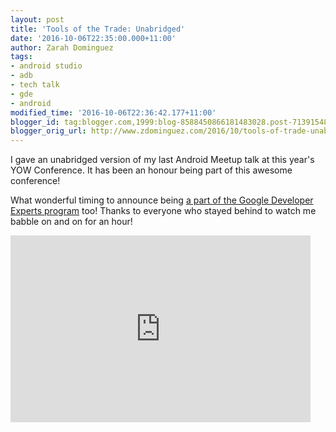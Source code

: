 ```yaml
---
layout: post
title: 'Tools of the Trade: Unabridged'
date: '2016-10-06T22:35:00.000+11:00'
author: Zarah Dominguez
tags:
- android studio
- adb
- tech talk
- gde
- android
modified_time: '2016-10-06T22:36:42.177+11:00'
blogger_id: tag:blogger.com,1999:blog-8588450866181483028.post-7139154862707950106
blogger_orig_url: http://www.zdominguez.com/2016/10/tools-of-trade-unabridged.html
---
```


I gave an unabridged version of my last Android Meetup talk at this year's YOW Conference. It has been an honour being part of this awesome conference!

What wonderful timing to announce being [a part of the Google Developer Experts program](https://developers.google.com/experts/people/zarah-dominguez) too! Thanks to everyone who stayed behind to watch me babble on and on for an hour!

<iframe allowfullscreen="true" frameborder="0" height="299" mozallowfullscreen="true" src="https://docs.google.com/presentation/d/1L6kxqdaUS7iUorm35qH7yCbkWoh41VBX63zOcPyT0Is/embed?start=false&amp;loop=false&amp;delayms=3000" webkitallowfullscreen="true" width="480"></iframe>